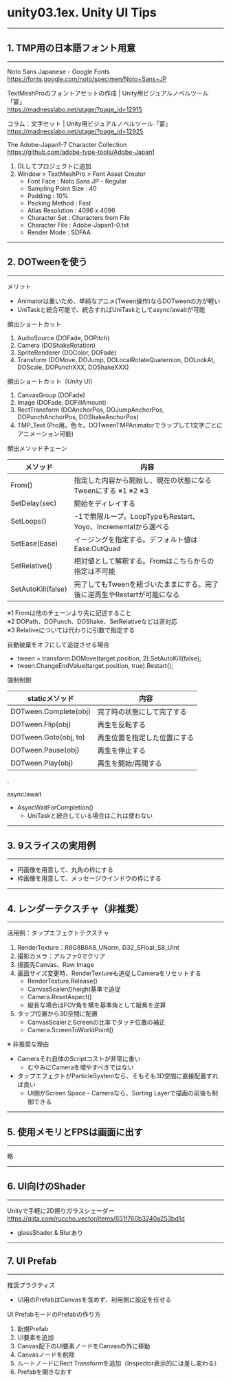 # unity03.1ex. Unity UI Tips
________________________________________
## 1. TMP用の日本語フォント用意
________________________________________
Noto Sans Japanese - Google Fonts  
https://fonts.google.com/noto/specimen/Noto+Sans+JP

TextMeshProのフォントアセットの作成 | Unity用ビジュアルノベルツール「宴」  
https://madnesslabo.net/utage/?page_id=12915

コラム：文字セット | Unity用ビジュアルノベルツール「宴」  
https://madnesslabo.net/utage/?page_id=12925

The Adobe-Japan1-7 Character Collection  
https://github.com/adobe-type-tools/Adobe-Japan1

1. DLしてプロジェクトに追加
2. Window > TextMeshPro > Font Asset Creator
    - Font Face : Noto Sans JP - Regular
    - Sampling Point Size : 40
    - Padding : 10%
    - Packing Method : Fast
    - Atlas Resolution : 4096 x 4096
    - Character Set : Characters from File
    - Character File : Adobe-Japan1-0.txt
    - Render Mode : SDFAA

________________________________________
## 2. DOTweenを使う
________________________________________
メリット

- Animatorは重いため、単純なアニメ(Tween操作)ならDOTweenの方が軽い
- UniTaskと統合可能で、統合すればUniTaskとしてasync/awaitが可能

頻出ショートカット

1. AudioSource (DOFade, DOPitch)
2. Camera (DOShakeRotation)
3. SpriteRenderer (DOColor, DOFade)
4. Transform (DOMove, DOJump, DOLocalRotateQuaternion, DOLookAt, DOScale, DOPunchXXX, DOShakeXXX)

頻出ショートカット（Unity UI）

1. CanvasGroup (DOFade)
2. Image (DOFade, DOFillAmount)
3. RectTransform (DOAnchorPos, DOJumpAnchorPos, DOPunchAnchorPos, DOShakeAnchorPos)
4. TMP_Text (Pro用。色々。DOTweenTMPAnimatorでラップして1文字ごとにアニメーション可能)

頻出メソッドチェーン

メソッド          |内容
------------------|---------------------------------------------------
From()            |指定した内容から開始し、現在の状態になるTweenにする ※1 ※2 ※3
SetDelay(sec)     |開始をディレイする
SetLoops()        |-1で無限ループ。LoopTypeもRestart、Yoyo、Incrementalから選べる
SetEase(Ease)     |イージングを指定する。デフォルト値はEase.OutQuad
SetRelative()     |相対値として解釈する。Fromはこちらからの指定は不可能
SetAutoKill(false)|完了してもTweenを紐づいたままにする。完了後に逆再生やRestartが可能になる

※1 Fromは他のチェーンより先に記述すること  
※2 DOPath、DOPunch、DOShake、SetRelativeなどは非対応  
※3 Relativeについては代わりに引数で指定する

自動破棄をオフにして追従させる場合

- tween = transform.DOMove(target.position, 2).SetAutoKill(false);
- tween.ChangeEndValue(target.position, true).Restart();

強制制御

staticメソッド       |内容
---------------------|------------------
DOTween.Complete(obj)|完了時の状態にして完了する
DOTween.Flip(obj)    |再生を反転する
DOTween.Goto(obj, to)|再生位置を指定した位置にする
DOTween.Pause(obj)   |再生を停止する
DOTween.Play(obj)    |再生を開始/再開する

.

async/await

- AsyncWaitForCompletion()
    - UniTaskと統合している場合はこれは使わない

________________________________________
## 3. 9スライスの実用例
________________________________________
- 円画像を用意して、丸角の枠にする
- 枠画像を用意して、メッセージウインドウの枠にする

________________________________________
## 4. レンダーテクスチャ（非推奨）
________________________________________
活用例：タップエフェクトテクスチャ

1. RenderTexture：R8G8B8A8_UNorm, D32_SFloat_S8_UInt
2. 撮影カメラ：アルファ0でクリア
3. 描画先Canvas、Raw Image
4. 画面サイズ変更時、RenderTextureも追従しCameraをリセットする
    - RenderTexture.Release()
    - CanvasScalerのheight基準で追従
    - Camera.ResetAspect()
    - 縦長な場合はFOV角を横を基準角として縦角を逆算
5. タップ位置から3D空間に配置
    - CanvasScalerとScreenの比率でタッチ位置の補正
    - Camera.ScreenToWorldPoint()

※ 非推奨な理由

- Cameraそれ自体のScriptコストが非常に重い  
    - むやみにCameraを増やすべきではない
- タップエフェクトがParticleSystemなら、そもそも3D空間に直接配置すれば良い
    - UI側がScreen Space - Cameraなら、Sorting Layerで描画の前後も制御できる

________________________________________
## 5. 使用メモリとFPSは画面に出す
________________________________________
略

________________________________________
## 6. UI向けのShader
________________________________________
Unityで手軽に2D擦りガラスシェーダー  
https://qiita.com/ruccho_vector/items/651f760b3240a253bd1d

- glassShader & Blurあり

________________________________________
## 7. UI Prefab
________________________________________
推奨プラクティス

- UI用のPrefabはCanvasを含めず、利用側に設定を任せる

UI PrefabモードのPrefabの作り方

1. 新規Prefab
2. UI要素を追加
3. Canvas配下のUI要素ノードをCanvasの外に移動
4. Canvasノードを削除
5. ルートノードにRect Transformを追加（Inspector表示的には差し変わる）
6. Prefabを開きなおす